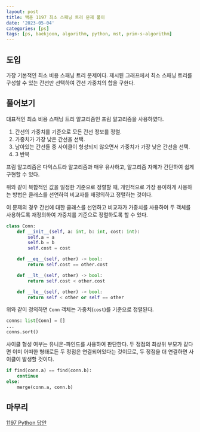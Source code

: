 ```yaml
---
layout: post
title: 백준 1197 최소 스패닝 트리 문제 풀이
date: '2023-05-04'
categories: [ps]
tags: [ps, baekjoon, algorithm, python, mst, prim-s-algorithm]
---
```


## 도입

가장 기본적인 최소 비용 스패닝 트리 문제이다. 제시된 그래프에서 최소 스패닝 트리를 구성할 수 있는 간선만 선택하여 간선 가중치의 합을 구한다.

## 풀어보기

대표적인 최소 비용 스패닝 트리 알고리즘인 프림 알고리즘을 사용하였다.

1. 간선의 가중치를 기준으로 모든 간선 정보를 정렬.
2. 가중치가 가장 낮은 간선을 선택.
3. 남아있는 간선들 중 사이클이 형성되지 않으면서 가중치가 가장 낮은 간선을 선택.
4. 3 반복

프림 알고리즘은 다익스트라 알고리즘과 매우 유사하고, 알고리즘 자체가 간단하여 쉽게 구현할 수 있다.

위와 같이 복합적인 값을 일정한 기준으로 정렬할 때, 개인적으로 가장 용이하게 사용하는 방법은 클래스를 선언하여 비교자를 재정의하고 정렬하는 것이다.

이 문제의 경우 간선에 대한 클래스를 선언하고 비교자가 가중치를 사용하여 두 객체를 사용하도록 재정의하여 가중치를 기준으로 정렬하도록 할 수 있다.

```python
class Conn:
    def __init__(self, a: int, b: int, cost: int):
        self.a = a
        self.b = b
        self.cost = cost

    def __eq__(self, other) -> bool:
        return self.cost == other.cost

    def __lt__(self, other) -> bool:
        return self.cost < other.cost

    def __le__(self, other) -> bool:
        return self < other or self == other
```

위와 같이 정의하면 `Conn` 객체는 가중치(`cost`)를 기준으로 정렬된다.

```python
conns: list[Conn] = []
...
conns.sort()
```

사이클 형성 여부는 유니온-파인드를 사용하여 판단한다. 두 정점의 최상위 부모가 같다면 이미 어떠한 형태로든 두 정점은 연결되어있다는 것이므로, 두 정점을 더 연결하면 사이클이 발생할 것이다.

```python
if find(conn.a) == find(conn.b):
    continue
else:
    merge(conn.a, conn.b)
```

## 마무리

[1197 Python 답안](https://github.com/ShapeLayer/training/blob/main/tasks/online_judge/baekjoon/python/1197.py)
